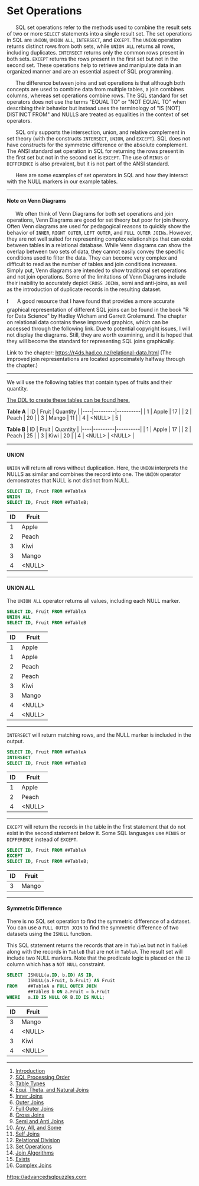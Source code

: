 # Set Operations

&nbsp;&nbsp;&nbsp;&nbsp;&nbsp;&nbsp;SQL set operations refer to the methods used to combine the result sets of two or more `SELECT` statements into a single result set. The set operations in SQL are `UNION`, `UNION ALL`, `INTERSECT`, and `EXCEPT`. The `UNION` operation returns distinct rows from both sets, while `UNION ALL` returns all rows, including duplicates. `INTERSECT` returns only the common rows present in both sets. `EXCEPT` returns the rows present in the first set but not in the second set. These operations help to retrieve and manipulate data in an organized manner and are an essential aspect of SQL programming.

&nbsp;&nbsp;&nbsp;&nbsp;&nbsp;&nbsp;The difference between joins and set operations is that although both concepts are used to combine data from multiple tables, a join combines columns, whereas set operations combine rows.  The SQL standard for set operators does not use the terms "EQUAL TO" or "NOT EQUAL TO" when describing their behavior but instead uses the terminology of "IS [NOT] DISTINCT FROM" and NULLS are treated as equalities in the context of set operators.

&nbsp;&nbsp;&nbsp;&nbsp;&nbsp;&nbsp;SQL only supports the intersection, union, and relative complement in set theory (with the constructs `INTERSECT`, `UNION`, and `EXCEPT`).  SQL does not have constructs for the symmetric difference or the absolute complement.  The ANSI standard set operation in SQL for returning the rows present in the first set but not in the second set is `EXCEPT`. The use of `MINUS` or `DIFFERENCE` is also prevalent, but it is not part of the ANSI standard.

&nbsp;&nbsp;&nbsp;&nbsp;&nbsp;&nbsp;Here are some examples of set operators in SQL and how they interact with the NULL markers in our example tables.

-----------------------------------------------------------------

#### Note on Venn Diagrams

&nbsp;&nbsp;&nbsp;&nbsp;&nbsp;&nbsp;We often think of Venn Diagrams for both set operations and join operations,  Venn Diagrams are good for set theory but poor for join theory.  Often Venn diagrams are used for pedagogical reasons to quickly show the behavior of `INNER`, `RIGHT OUTER`, `LEFT OUTER`, and `FULL OUTER JOINs`.  However, they are not well suited for representing complex relationships that can exist between tables in a relational database.  While Venn diagrams can show the overlap between two sets of data, they cannot easily convey the specific conditions used to filter the data. They can become very complex and difficult to read as the number of tables and join conditions increases.  Simply put, Venn diagrams are intended to show traditional set operations and not join operations.  Some of the limitations of Venn Diagrams include their inability to accurately depict `CROSS JOIN`s, semi and anti-joins, as well as the introduction of duplicate records in the resulting dataset.

❗&nbsp;&nbsp;&nbsp;&nbsp;&nbsp;&nbsp;A good resource that I have found that provides a more accurate graphical representation of different SQL joins can be found in the book "R for Data Science" by Hadley Wicham and Garrett Grolemund. The chapter on relational data contains these improved graphics, which can be accessed through the following link. Due to potential copyright issues, I will not display the diagrams. Still, they are worth examining, and it is hoped that they will become the standard for representing SQL joins graphically.

Link to the chapter: https://r4ds.had.co.nz/relational-data.html (The improved join representations are located approximately halfway through the chapter.)

--------------------------------------------------------------------------------
We will use the following tables that contain types of fruits and their quantity.  

[The DDL to create these tables can be found here.](Sample%20Data.md)

**Table A**
| ID |  Fruit  | Quantity |
|----|---------|----------|
| 1  | Apple   | 17       |
| 2  | Peach   | 20       |
| 3  | Mango   | 11       |
| 4  | \<NULL> | 5        |
  
**Table B**
| ID |  Fruit  | Quantity |
|----|---------|----------|
| 1  | Apple   | 17       |
| 2  | Peach   | 25       |
| 3  | Kiwi    | 20       |
| 4  | \<NULL> | \<NULL>  |
  
-----------------------------------------------------------------
#### UNION

`UNION` will return all rows without duplication.  Here, the `UNION` interprets the NULLS as similar and combines the record into one. The `UNION` operator demonstrates that NULL is not distinct from NULL.

```sql
SELECT ID, Fruit FROM ##TableA
UNION
SELECT ID, Fruit FROM ##TableB;
```


| ID | Fruit |
|----|-------|
| 1  | Apple |
| 2  | Peach |
| 3  | Kiwi  |
| 3  | Mango |
| 4  | \<NULL>  |

-----------------------------------------------------------------
  
#### UNION ALL

The `UNION ALL` operator returns all values, including each NULL marker.

```sql
SELECT ID, Fruit FROM ##TableA 
UNION ALL
SELECT ID, Fruit FROM ##TableB
``` 
  
| ID |  Fruit  |
|----|---------|
| 1  | Apple   |
| 1  | Apple   |
| 2  | Peach   |
| 2  | Peach   |
| 3  | Kiwi    |
| 3  | Mango   |
| 4  | \<NULL> |
| 4  | \<NULL> |

---------------------------------------------------------------------

`INTERSECT` will return matching rows, and the NULL marker is included in the output.  
  
```sql
SELECT ID, Fruit FROM ##TableA
INTERSECT
SELECT ID, Fruit FROM ##TableB
```

  
| ID |  Fruit  |
|----|---------|
| 1  | Apple   |
| 2  | Peach   |
| 4  | \<NULL> |

---------------------------------------------------------------------

`EXCEPT` will return the records in the table in the first statement that do not exist in the second statement below it.  Some SQL languages use `MINUS` or `DIFFERENCE` instead of `EXCEPT`.  

```sql
SELECT ID, Fruit FROM ##TableA
EXCEPT
SELECT ID, Fruit FROM ##TableB;
```
  
| ID | Fruit |
|----|-------|
| 3  | Mango |

---------------------------------------------------------------------

#### Symmetric Difference

There is no SQL set operation to find the symmetric difference of a dataset.  You can use a `FULL OUTER JOIN` to find the symmetric difference of two datasets using the `ISNULL` function.

This SQL statement returns the records that are in `TableA` but not in `TableB` along with the records in `TableB` that are not in `TableA`. The result set will include two NULL markers.  Note that the predicate logic is placed on the `ID` column which has a `NOT NULL` constraint.
  
```sql
SELECT  ISNULL(a.ID, b.ID) AS ID,
        ISNULL(a.Fruit, b.Fruit) AS Fruit
FROM    ##TableA a FULL OUTER JOIN
        ##TableB b ON a.Fruit = b.Fruit
WHERE   a.ID IS NULL OR B.ID IS NULL;
```
    
| ID |  Fruit  |
|----|---------|
| 3  | Mango   |
| 4  | \<NULL> |
| 3  | Kiwi    |
| 4  | \<NULL> |

---------------------------------------------------------

1. [Introduction](01%20-%20Introduction.md)
2. [SQL Processing Order](02%20-%20SQL%20Query%20Processing%20Order.md)
3. [Table Types](03%20-%20Table%20Types.md)
4. [Equi, Theta, and Natural Joins](04%20-%20Equi%2C%20Theta%2C%20and%20Natural%20Joins.md)
5. [Inner Joins](05%20-%20Inner%20Join.md)
6. [Outer Joins](06%20-%20Outer%20Joins.md)
7. [Full Outer Joins](07%20-%20Full%20Outer%20Join.md)
8. [Cross Joins](08%20-%20Cross%20Join.md)
9. [Semi and Anti Joins](09%20-%20Semi%20and%20Anti%20Joins.md)
10. [Any, All, and Some](10%20-%20Any%2C%20All%2C%20and%20Some.md)
11. [Self Joins](11%20-%20Self%20Join.md)
12. [Relational Division](12%20-%20Relational%20Division.md)
13. [Set Operations](13%20-%20Set%20Operations.md)
14. [Join Algorithms](14%20-%20Join%20Algorithms.md)
15. [Exists](15%20-%20Exists.md)
16. [Complex Joins](16%20-%20Complex%20Joins.md)

https://advancedsqlpuzzles.com
  
  
